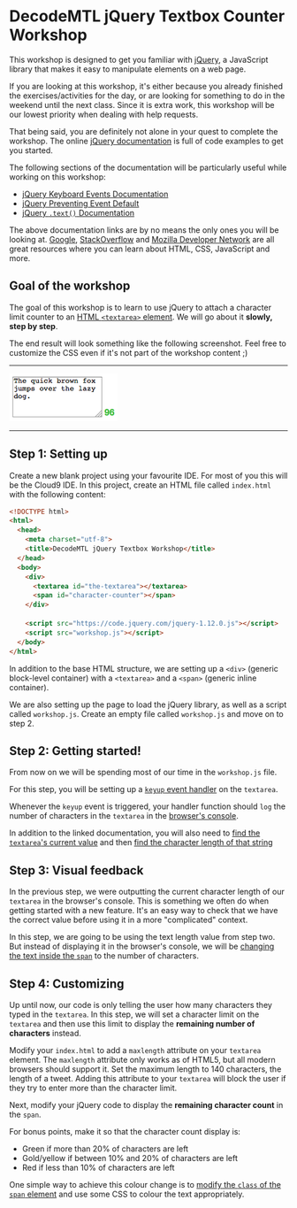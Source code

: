 DecodeMTL jQuery Textbox Counter Workshop
=========================================

This workshop is designed to get you familiar with [jQuery](http://www.jquery.com), a JavaScript library that makes it easy to manipulate elements on a web page.

If you are looking at this workshop, it's either because you already finished the exercises/activities for the day, or are looking for something to do in the weekend until the next class. Since it is extra work, this workshop will be our lowest priority when dealing with help requests.

That being said, you are definitely not alone in your quest to complete the workshop. The online [jQuery documentation](https://api.jquery.com/) is full of code examples to get you started.

The following sections of the documentation will be particularly useful while working on this workshop:

* [jQuery Keyboard Events Documentation](https://api.jquery.com/category/events/keyboard-events/)
* [jQuery Preventing Event Default](https://api.jquery.com/event.preventDefault/)
* [jQuery `.text()` Documentation](https://api.jquery.com/text/)

The above documentation links are by no means the only ones you will be looking at. [Google](http://www.google.com), [StackOverflow](http://www.stackoverflow.com) and [Mozilla Developer Network](https://developer.mozilla.org/) are all great resources where you can learn about HTML, CSS, JavaScript and more.

Goal of the workshop
--------------------
The goal of this workshop is to learn to use jQuery to attach a character limit counter to an [HTML `<textarea>` element](https://developer.mozilla.org/en-US/docs/Web/HTML/Element/textarea). We will go about it **slowly, step by step**.

The end result will look something like the following screenshot. Feel free to customize the CSS even if it's not part of the workshop content ;)

---

![screenshot of textarea counter](counter.png)

---

Step 1: Setting up
------------------
Create a new blank project using your favourite IDE. For most of you this will be the Cloud9 IDE. In this project, create an HTML file called `index.html` with the following content:

```html
<!DOCTYPE html>
<html>
  <head>
    <meta charset="utf-8">
    <title>DecodeMTL jQuery Textbox Workshop</title>
  </head>
  <body>
    <div>
      <textarea id="the-textarea"></textarea>
      <span id="character-counter"></span>
    </div>

    <script src="https://code.jquery.com/jquery-1.12.0.js"></script>
    <script src="workshop.js"></script>
  </body>
</html>
```

In addition to the base HTML structure, we are setting up a `<div>` (generic block-level container) with a `<textarea>` and a `<span>` (generic inline container).

We are also setting up the page to load the jQuery library, as well as a script called `workshop.js`. Create an empty file called `workshop.js` and move on to step 2.

Step 2: Getting started!
------------------------
From now on we will be spending most of our time in the `workshop.js` file.

For this step, you will be setting up a [`keyup` event handler](https://api.jquery.com/keyup/) on the `textarea`.

Whenever the `keyup` event is triggered, your handler function should `log` the number of characters in the `textarea` in the [browser's console](https://developers.google.com/web/tools/chrome-devtools/debug/console/console-ui?hl=en).

In addition to the linked documentation, you will also need to [find the `textarea`'s current value](https://api.jquery.com/val/) and then [find the character length of that string](https://developer.mozilla.org/en-US/docs/Web/JavaScript/Reference/Global_Objects/String/length)

Step 3: Visual feedback
-----------------------
In the previous step, we were outputting the current character length of our `textarea` in the browser's console. This is something we often do when getting started with a new feature. It's an easy way to check that we have the correct value before using it in a more "complicated" context.

In this step, we are going to be using the text length value from step two. But instead of displaying it in the browser's console, we will be [changing the text inside the `span`](https://api.jquery.com/text/) to the number of characters.

Step 4: Customizing
-------------------
Up until now, our code is only telling the user how many characters they typed in the `textarea`. In this step, we will set a character limit on the `textarea` and then use this limit to display the **remaining number of characters** instead.

Modify your `index.html` to add a `maxlength` attribute on your `textarea` element. The `maxlength` attribute only works as of HTML5, but all modern browsers should support it. Set the maximum length to 140 characters, the length of a tweet. Adding this attribute to your `textarea` will block the user if they try to enter more than the character limit.

Next, modify your jQuery code to display the **remaining character count** in the `span`.

For bonus points, make it so that the character count display is:

* Green if more than 20% of characters are left
* Gold/yellow if between 10% and 20% of characters are left
* Red if less than 10% of characters are left

One simple way to achieve this colour change is to [modify the `class` of the `span` element](https://api.jquery.com/addclass/) and use some CSS to colour the text appropriately.
